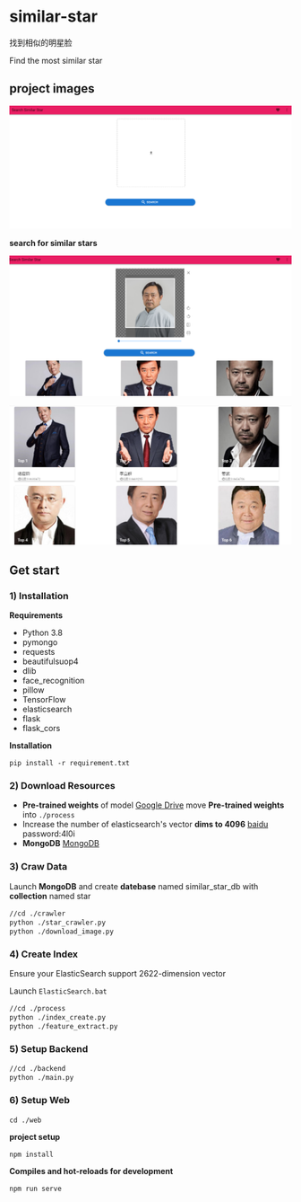 # similar-star

找到相似的明星脸

Find the most similar star





## project images



![image-20201205215315144](https://github.com/JudgementH/similar-star/blob/main/note_images/image-20201205215315144.png)



**search for similar stars**

![image-20201205215607819](https://github.com/JudgementH/similar-star/blob/main/note_images/image-20201205215607819.png)

![image-20201205215622775](https://github.com/JudgementH/similar-star/blob/main/note_images/image-20201205215622775.png)



## Get start

### 1) Installation

**Requirements**

+ Python 3.8
+ pymongo
+ requests
+ beautifulsuop4
+ dlib
+ face_recognition
+ pillow
+ TensorFlow
+ elasticsearch
+ flask
+ flask_cors



**Installation**

```
pip install -r requirement.txt
```



### 2) Download Resources

+ **Pre-trained weights** of model
  [Google Drive](https://drive.google.com/file/d/1CPSeum3HpopfomUEK1gybeuIVoeJT_Eo/view?usp=sharing])
  move **Pre-trained weights** into `./process`
+ Increase the number of elasticsearch's vector **dims to 4096**
  [baidu](https://pan.baidu.com/s/1KCTSuCL5hXtvHGSSN3hMxQ) 
  password:4l0i
+ **MongoDB**
  [MongoDB](https://www.mongodb.com/)



### 3) Craw Data

Launch **MongoDB** and create **datebase** named similar_star_db with **collection** named star

```
//cd ./crawler
python ./star_crawler.py
python ./download_image.py
```



### 4) Create Index

Ensure your ElasticSearch support 2622-dimension vector

Launch `ElasticSearch.bat`

```
//cd ./process
python ./index_create.py
python ./feature_extract.py
```



### 5) Setup Backend

```
//cd ./backend
python ./main.py
```



### 6) Setup Web

```
cd ./web
```



**project setup**

```
npm install
```



**Compiles and hot-reloads for development**

```
npm run serve
```
